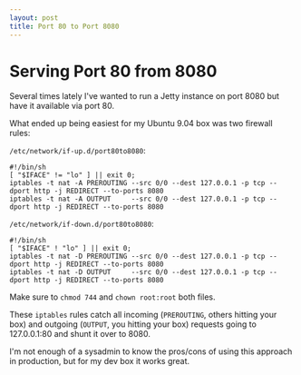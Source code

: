 ```yaml
---
layout: post
title: Port 80 to Port 8080
---
```


Serving Port 80 from 8080
=========================

Several times lately I've wanted to run a Jetty instance on port 8080 but have it available via port 80.

What ended up being easiest for my Ubuntu 9.04 box was two firewall rules:

`/etc/network/if-up.d/port80to8080`:

    #!/bin/sh
    [ "$IFACE" != "lo" ] || exit 0;
    iptables -t nat -A PREROUTING --src 0/0 --dest 127.0.0.1 -p tcp --dport http -j REDIRECT --to-ports 8080
    iptables -t nat -A OUTPUT     --src 0/0 --dest 127.0.0.1 -p tcp --dport http -j REDIRECT --to-ports 8080

`/etc/network/if-down.d/port80to8080`:

    #!/bin/sh
    [ "$IFACE" ! "lo" ] || exit 0;
    iptables -t nat -D PREROUTING --src 0/0 --dest 127.0.0.1 -p tcp --dport http -j REDIRECT --to-ports 8080
    iptables -t nat -D OUTPUT     --src 0/0 --dest 127.0.0.1 -p tcp --dport http -j REDIRECT --to-ports 8080

Make sure to `chmod 744` and `chown root:root` both files.

These `iptables` rules catch all incoming (`PREROUTING`, others hitting your box) and outgoing (`OUTPUT`, you hitting your box) requests going to 127.0.0.1:80 and shunt it over to 8080.

I'm not enough of a sysadmin to know the pros/cons of using this approach in production, but for my dev box it works great.

